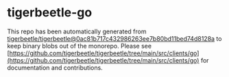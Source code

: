 # tigerbeetle-go
This repo has been automatically generated from [tigerbeetle/tigerbeetle@0ac81b717c432986263ee7b80bd11bed74d8128a](https://github.com/tigerbeetle/tigerbeetle/commit/0ac81b717c432986263ee7b80bd11bed74d8128a) to keep binary blobs out of the monorepo. Please see [https://github.com/tigerbeetle/tigerbeetle/tree/main/src/clients/go](https://github.com/tigerbeetle/tigerbeetle/tree/main/src/clients/go) for documentation and contributions.
